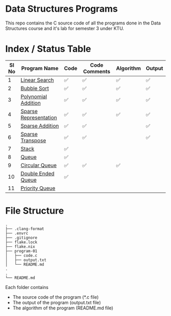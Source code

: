 # Data Structures Programs

This repo contains the C source code of all the programs done in the Data Structures course and it's lab for semester 3 under KTU.

# Index / Status Table

| Sl No | Program Name                          | Code | Code Comments | Algorithm | Output |
| ----- | ------------------------------------- | ---- | ------------- | --------- | ------ |
| 1     | [Linear Search](./program-01/)         | ✅   | ✅            | ✅        | ✅     |
| 2     | [Bubble Sort](./program-02/)           | ✅   | ✅            | ✅        | ✅     |
| 3     | [Polynomial Addition](./program-03/)   | ✅   | ✅            | ✅        | ✅     |
| 4     | [Sparse Representation](./program-04/) | ✅   | ✅            | ✅        | ✅     |
| 5     | [Sparse Addition](./program-05/)       | ✅   | ✅            |           | ✅     |
| 6     | [Sparse Transpose](./program-06/)      | ✅   | ✅            |           | ✅     |
| 7     | [Stack](./program-07/)                 | ✅   |               |           |        |
| 8     | [Queue](./program-08/)                 | ✅   |               |           |        |
| 9     | [Circular Queue](./program-09/)        | ✅   | ✅            | ✅        |        |
| 10    | [Double Ended Queue](./program-10/)    | ✅   |               |           |        |
| 11    | [Priority Queue](./program-11/)       |      |               |           |        |

# File Structure

```
.
├── .clang-format
├── .envrc
├── .gitignore
├── flake.lock
├── flake.nix
├── program-01
│   ├── code.c
│   ├── output.txt
│   └── README.md
.
.
└── README.md
```

Each folder contains

- The source code of the program (\*.c file)
- The output of the program (output.txt file)
- The algorithm of the program (README.md file)
